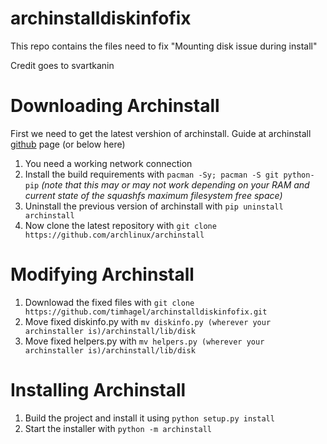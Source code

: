# archinstalldiskinfofix

This repo contains the files need to fix "Mounting disk issue during install"

Credit goes to svartkanin

<h1>Downloading Archinstall</h1>

First we need to get the latest vershion of archinstall. Guide at archinstall [github](https://github.com/archlinux/archinstall) page (or below here)

1. You need a working network connection
2. Install the build requirements with `pacman -Sy; pacman -S git python-pip`
   *(note that this may or may not work depending on your RAM and current state of the squashfs maximum filesystem free space)*
3. Uninstall the previous version of archinstall with `pip uninstall archinstall`
4. Now clone the latest repository with `git clone https://github.com/archlinux/archinstall`

<h1>Modifying Archinstall</h1>

1. Downlowad the fixed files with `git clone https://github.com/timhagel/archinstalldiskinfofix.git`
2. Move fixed diskinfo.py with `mv diskinfo.py (wherever your archinstaller is)/archinstall/lib/disk`
3. Move fixed helpers.py with `mv helpers.py (wherever your archinstaller is)/archinstall/lib/disk`

<h1>Installing Archinstall</h1>

1. Build the project and install it using `python setup.py install`
2. Start the installer with `python -m archinstall`
